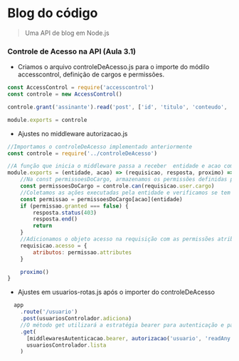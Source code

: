 # Blog do código
> Uma API de blog em Node.js

### Controle de Acesso na API (Aula 3.1)

- Criamos o arquivo controleDeAcesso.js para o importe do módilo accesscontrol, definição de cargos e permissões.

~~~javascript
const AccessControl = require('accesscontrol')
const controle = new AccessControl()

controle.grant('assinante').read('post', ['id', 'titulo', 'conteudo', 'autor'])

module.exports = controle
~~~

- Ajustes no middleware autorizacao.js

~~~javascript
//Importamos o controleDeAcesso implementado anteriormente
const controle = require('../controleDeAcesso')

//A função que inicia o middleware passa a receber  entidade e acao como parametros
module.exports = (entidade, acao) => (requisicao, resposta, proximo) => {
    //Na const permissoesDoCargo, armazenamos os permissões definidas para o usuário da requisição
    const permissoesDoCargo = controle.can(requisicao.user.cargo)
    //Coletamos as ações executadas pela entidade e verificamos se tem permissão para tal.
    const permissao = permissoesDoCargo[acao](entidade)
    if (permissao.granted === false) {
        resposta.status(403)
        resposta.end()
        return
    }
    //Adicionamos o objeto acesso na requisição com as permissões atribuidas ao cargo.
    requisicao.acesso = {
        atributos: permissao.attributes
    }

    proximo()
}
~~~

- Ajustes em usuarios-rotas.js após o importer do controleDeAcesso

~~~javascript
  app
    .route('/usuario')
    .post(usuariosControlador.adiciona)
    //O método get utilizará a estratégia bearer para autenticação e passará a entidade e ação a ser executada no middleware de autorização. Só então, será retornada a lista de usuários criados
    .get(
      [middlewaresAutenticacao.bearer, autorizacao('usuario', 'readAny')],
      usuariosControlador.lista
    )
~~~